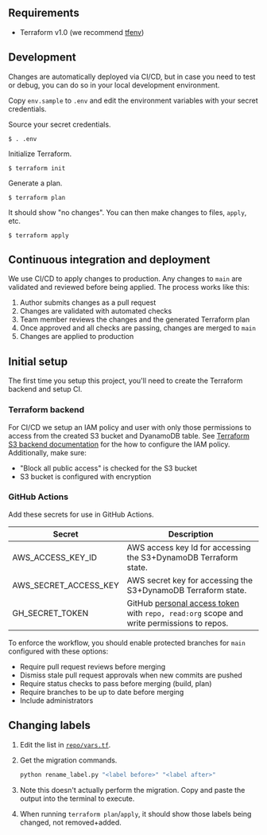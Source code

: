 ## Requirements

- Terraform v1.0 (we recommend [tfenv](https://github.com/tfutils/tfenv))


## Development

Changes are automatically deployed via CI/CD, but in case you need to test or
debug, you can do so in your local development environment.

Copy `env.sample` to `.env` and edit the environment variables with your secret
credentials.

Source your secret credentials.

    $ . .env

Initialize Terraform.

    $ terraform init

Generate a plan.

    $ terraform plan

It should show "no changes". You can then make changes to files, `apply`, etc.

    $ terraform apply


## Continuous integration and deployment

We use CI/CD to apply changes to production. Any changes to `main` are validated
and reviewed before being applied. The process works like this:

1. Author submits changes as a pull request
1. Changes are validated with automated checks
1. Team member reviews the changes and the generated Terraform plan
1. Once approved and all checks are passing, changes are merged to `main`
1. Changes are applied to production


## Initial setup

The first time you setup this project, you'll need to create the Terraform backend and setup CI.


### Terraform backend

For CI/CD we setup an IAM policy and user with only those permissions to access
from the created S3 bucket and DyanamoDB table. See [Terraform S3 backend
documentation](https://www.terraform.io/docs/language/settings/backends/s3.html)
for the how to configure the IAM policy. Additionally, make sure:

- "Block all public access" is checked for the S3 bucket
- S3 bucket is configured with encryption


### GitHub Actions

Add these secrets for use in GitHub Actions.

Secret | Description
------ | -----------
AWS_ACCESS_KEY_ID | AWS access key Id for accessing the S3+DynamoDB Terraform state.
AWS_SECRET_ACCESS_KEY | AWS secret key for accessing the S3+DynamoDB Terraform state.
GH_SECRET_TOKEN | GitHub [personal access token](https://docs.github.com/en/github/authenticating-to-github/keeping-your-account-and-data-secure/creating-a-personal-access-token) with `repo, read:org` scope and write permissions to repos.

To enforce the workflow, you should enable protected branches for `main`
configured with these options:

- Require pull request reviews before merging
- Dismiss stale pull request approvals when new commits are pushed
- Require status checks to pass before merging (build, plan)
- Require branches to be up to date before merging
- Include administrators


## Changing labels

1. Edit the list in [`repo/vars.tf`](repo/vars.tf).
1. Get the migration commands.

   ```sh
   python rename_label.py "<label before>" "<label after>"
   ```

1. Note this doesn't actually perform the migration. Copy and paste the output into the terminal to execute.
1. When running `terraform plan`/`apply`, it should show those labels being changed, not removed+added.
